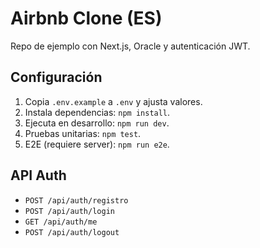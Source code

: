 # Airbnb Clone (ES)

Repo de ejemplo con Next.js, Oracle y autenticación JWT.

## Configuración

1. Copia `.env.example` a `.env` y ajusta valores.
2. Instala dependencias: `npm install`.
3. Ejecuta en desarrollo: `npm run dev`.
4. Pruebas unitarias: `npm test`.
5. E2E (requiere server): `npm run e2e`.

## API Auth

- `POST /api/auth/registro`
- `POST /api/auth/login`
- `GET /api/auth/me`
- `POST /api/auth/logout`
